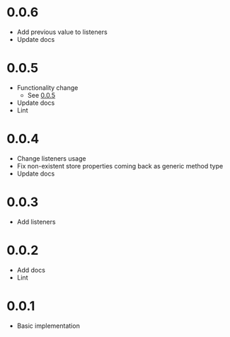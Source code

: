 # 0.0.6
- Add previous value to listeners
- Update docs

# 0.0.5
- Functionality change
  - See [0.0.5](https://github.com/AidanHibbard/Olallie/pull/5)
- Update docs
- Lint

# 0.0.4
- Change listeners usage
- Fix non-existent store properties coming back as generic method type
- Update docs

# 0.0.3
- Add listeners

# 0.0.2
- Add docs
- Lint

# 0.0.1
- Basic implementation
